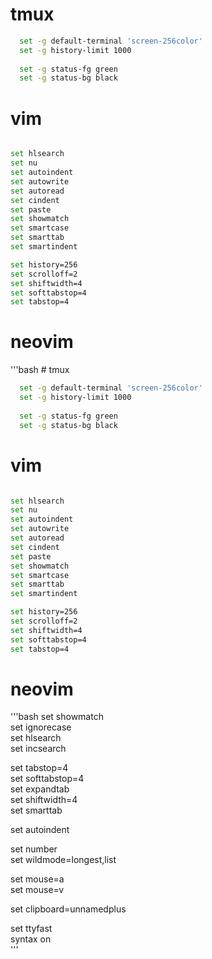 # tmux
```bash
  set -g default-terminal 'screen-256color'
  set -g history-limit 1000
  
  set -g status-fg green
  set -g status-bg black
```


# vim
```bash

set hlsearch
set nu 
set autoindent
set autowrite
set autoread
set cindent 
set paste 
set showmatch
set smartcase
set smarttab
set smartindent

set history=256
set scrolloff=2
set shiftwidth=4
set softtabstop=4
set tabstop=4

```

# neovim
'''bash
    # tmux
```bash
  set -g default-terminal 'screen-256color'
  set -g history-limit 1000
  
  set -g status-fg green
  set -g status-bg black
```


# vim
```bash

set hlsearch
set nu 
set autoindent
set autowrite
set autoread
set cindent 
set paste 
set showmatch
set smartcase
set smarttab
set smartindent

set history=256
set scrolloff=2
set shiftwidth=4
set softtabstop=4
set tabstop=4

```

# neovim
'''bash
set showmatch               
set ignorecase              
set hlsearch                
set incsearch

set tabstop=4               
set softtabstop=4           
set expandtab               
set shiftwidth=4            
set smarttab

set autoindent              


set number                  
set wildmode=longest,list   

set mouse=a                 
set mouse=v                 

set clipboard=unnamedplus   
 
  
set ttyfast                 
syntax on    
'''

